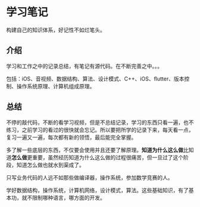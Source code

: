 # 学习笔记

构建自己的知识体系，好记性不如烂笔头。

## 介绍

学习和工作之中的记录总结，有笔记有源代码。在不断完善之中。。。

包括：iOS、音视频、数据结构、算法、设计模式、C++、iOS、flutter、版本控制、操作系统原理、计算机组成原理。

## 总结

不停的敲代码，不断的看学习视频，但是不总结记录，学习的东西只看一遍，也不练习，之前学习的看过的很快就会忘记。所以要把所学的记录下来，每天看一点，复习一遍又一遍，每次都有新的领悟，最后能完全掌握。

多了解一些底层的东西，不仅要会使用并且还要了解原理。**知道为什么这么做**比知道**怎么做**更重要，虽然经历知道为什么这么做的过程很痛苦，但一旦过了这个阶段，知道怎么做也就水到渠成了。

只写业务代码的人远不如那些做编译器，操作系统，参加数学竞赛的人。

学好数据结构，操作系统，计算机网络，设计模式，算法。这些基础知识，有了基本功，就不限制哪种语言，哪方面的开发。
